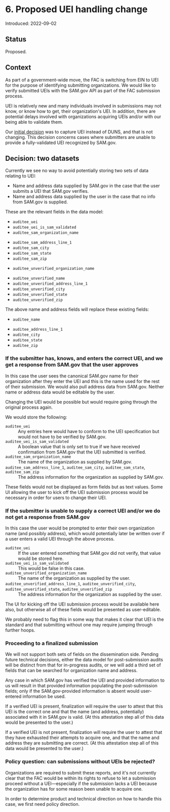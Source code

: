 # 6. Proposed UEI handling change

Introduced: 2022-09-02

## Status

Proposed.

## Context

As part of a government-wide move, the FAC is switching from EIN to UEI for the purpose of identifying submitting organizations. We would like to verify submitted UEIs with the SAM.gov API as part of the FAC submission process.

UEI is relatively new and many individuals involved in submissions may not know, or know how to get, their organization's UEI. In addition, there are potential delays involved with organizations acquiring UEIs and/or with our being able to validate them.

Our [initial decision](https://github.com/GSA-TTS/FAC/blob/main/docs/product/decisions/0002-P-uei.md) was to capture UEI instead of DUNS, and that is not changing. This decision concerns cases where submitters are unable to provide a fully-validated UEI recognized by SAM.gov.

## Decision: two datasets

Currently we see no way to avoid potentially storing two sets of data relating to UEI:

*   Name and address data supplied by SAM.gov in the case that the user submits a UEI that SAM.gov verifies.
*   Name and address data supplied by the user in the case that no info from SAM.gov is supplied.

These are the relevant fields in the data model:

*   `auditee_uei`
*   `auditee_uei_is_sam_validated`
*   `auditee_sam_organization_name`
-   `auditee_sam_address_line_1`
-   `auditee_sam_city`
-   `auditee_sam_state`
-   `auditee_sam_zip`
*   `auditee_unverified_organization_name`
-   `auditee_unverified_name`
-   `auditee_unverified_address_line_1`
-   `auditee_unverified_city`
-   `auditee_unverified_state`
-   `auditee_unverified_zip`

The above name and address fields will replace these existing fields:

*   `auditee_name`
-   `auditee_address_line_1`
-   `auditee_city`
-   `auditee_state`
-   `auditee_zip`

### If the submitter has, knows, and enters the correct UEI, and we get a response from SAM.gov that the user approves

In this case the user sees the canonical SAM.gov name for their organization after they enter the UEI and this is the name used for the rest of their submission. We would also pull address data from SAM.gov. Neither name or address data would be editable by the user.

Changing the UEI would be possible but would require going through the original process again.

We would store the following:

<dl>
<dt><code>auditee_uei</code></dt>
<dd>Any entries here would have to conform to the UEI specification but would not have to be verified by SAM.gov.</dd>
<dt><code>auditee_uei_is_sam_validated</code></dt>
<dd>A boolean value that is only set to true if we have received confirmation from SAM.gov that the UEI submitted is verified.</dd>
<dt><code>auditee_sam_organization_name</code></dt>
<dd>The name of the organization as supplied by SAM.gov.</dd>
<dt><code>auditee_sam_address_line_1</code>, <code>auditee_sam_city</code>, <code>auditee_sam_state</code>, <code>auditee_sam_zip</code></dt>
<dd>The address information for the organization as supplied by SAM.gov.</dd>
</dl>

These fields would not be displayed as form fields but as text values. Some UI allowing the user to kick off the UEI submission process would be necessary in order for users to change their UEI.

### If the submitter is unable to supply a correct UEI and/or we do not get a response from SAM.gov

In this case the user would be prompted to enter their own organization name (and possibly address), which would potentially later be written over if a user enters a valid UEI through the above process.

<dl>
<dt><code>auditee_uei</code></dt>
<dd>If the user entered something that SAM.gov did not verify, that value would be stored here.</dd>
<dt><code>auditee_uei_is_sam_validated</code></dt>
<dd>This would be false in this case.</dd>
<dt><code>auditee_unverified_organization_name</code></dt>
<dd>The name of the organization as supplied by the user.</dd>
<dt><code>auditee_unverified_address_line_1</code>, <code>auditee_unverified_city</code>, <code>auditee_unverified_state</code>, <code>auditee_unverified_zip</code></dt>
<dd>The address information for the organization as supplied by the user.</dd>
</dl>

The UI for kicking off the UEI submission process would be available here also, but otherwise all of these fields would be presented as user-editable.

We probably need to flag this in some way that makes it clear that UEI is the standard and that submitting without one may require jumping through further hoops.

### Proceeding to a finalized submission

We will not support both sets of fields on the dissemination side. Pending future technical decisions, either the data model for post-submission audits will be distinct from that for in-progress audits, or we will add a third set of fields that can be searched for organization name and address.

Any case in which SAM.gov has verified the UEI and provided information to us will result in that provided information populating the post-submission fields; only if the SAM.gov-provided information is absent would user-entered information be used.

If a verified UEI is present, finalization will require the user to attest that this UEI is the correct one and that the name (and address, potentially) associated with it in SAM.gov is valid. (At this attestation step all of this data would be presented to the user.)

If a verified UEI is not present, finalization will require the user to attest that they have exhausted their attempts to acquire one, and that the name and address they are submitting are correct. (At this attestation step all of this data would be presented to the user.)

### Policy question: can submissions without UEIs be rejected?

Organizations are required to submit these reports, and it's not currently clear that the FAC would be within its rights to refuse to let a submission proceed without a UEI—especially if the submission lacks a UEI because the organization has for some reason been unable to acquire one.

In order to determine product and technical direction on how to handle this case, we first need policy direction.
